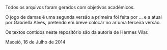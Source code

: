 Todos os arquivos foram gerados com objetivos acadêmicos.

O jogo de damas é uma segunda versão a primeira foi feita por ... e a atual por Gabriella Alves,
pretendo em breve colocar no ar uma terceira versão.

Os textos contidos neste repositório são da autoria de Hermes Vilar.

Maceió, 16 de Julho de 2014
